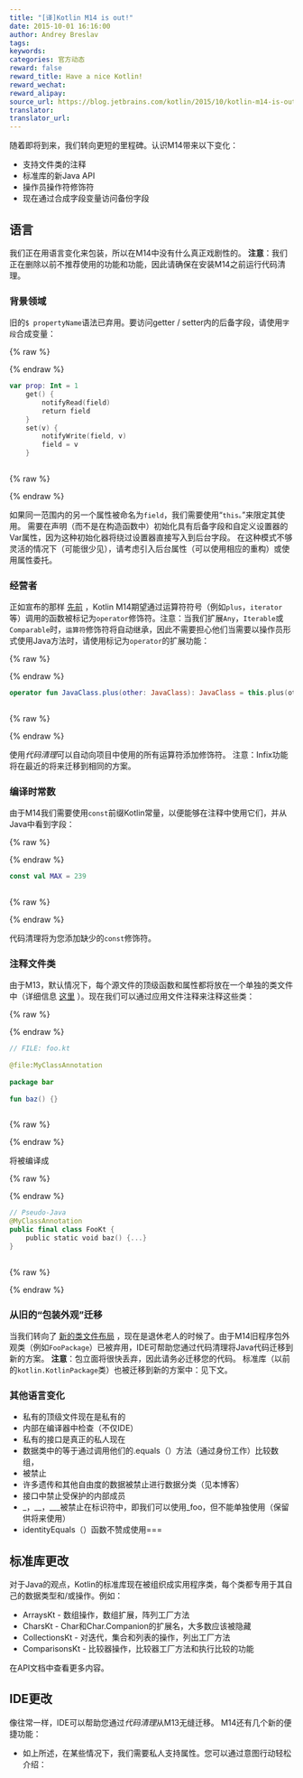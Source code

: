 ```yaml
---
title: "[译]Kotlin M14 is out!"
date: 2015-10-01 16:16:00
author: Andrey Breslav
tags:
keywords:
categories: 官方动态
reward: false
reward_title: Have a nice Kotlin!
reward_wechat:
reward_alipay:
source_url: https://blog.jetbrains.com/kotlin/2015/10/kotlin-m14-is-out/
translator:
translator_url:
---
```


随着即将到来，我们转向更短的里程碑。认识M14带来以下变化：

* 支持文件类的注释
* 标准库的新Java API
* 操作员操作符修饰符
* 现在通过合成字段变量访问备份字段

## 语言

我们正在用语言变化来包装，所以在M14中没有什么真正戏剧性的。
<strong>注意</strong>：我们正在删除以前不推荐使用的功能和功能，因此请确保在安装M14之前运行代码清理</em>。
### 背景领域

旧的`$ propertyName`语法已弃用。要访问getter / setter内的后备字段，请使用`字段`合成变量：

{% raw %}
<p></p>
{% endraw %}

```kotlin
var prop: Int = 1
    get() {
        notifyRead(field)
        return field
    }
    set(v) {
        notifyWrite(field, v)
        field = v
    }
 
```

{% raw %}
<p></p>
{% endraw %}

如果同一范围内的另一个属性被命名为`field`，我们需要使用“`this。`”来限定其使用。
需要在声明（而不是在构造函数中）初始化具有后备字段和自定义设置器的Var属性，因为这种初始化器将绕过设置器直接写入到后台字段。
在这种模式不够灵活的情况下（可能很少见），请考虑引入后台属性（可以使用相应的重构）或使用属性委托。
### 经营者

正如宣布的那样 [先前](http://blog.jetbrains.com/kotlin/2015/09/call-for-feedback-upcoming-changes-in-kotlin/) ，Kotlin M14期望通过运算符符号（例如`plus`，`iterator`等）调用的函数被标记为`operator`修饰符。注意：当我们扩展`Any`，`Iterable`或`Comparable`时，`运算符`修饰符将自动继承，因此不需要担心他们当需要以操作员形式使用Java方法时，请使用标记为`operator`的扩展功能：

{% raw %}
<p></p>
{% endraw %}

```kotlin
operator fun JavaClass.plus(other: JavaClass): JavaClass = this.plus(other)
 
```

{% raw %}
<p></p>
{% endraw %}

使用<em>代码清理</em>可以自动向项目中使用的所有运算符添加修饰符。
注意：Infix功能将在最近的将来迁移到相同的方案。
### 编译时常数

由于M14我们需要使用`const`前缀Kotlin常量，以便能够在注释中使用它们，并从Java中看到字段：

{% raw %}
<p></p>
{% endraw %}

```kotlin
const val MAX = 239
 
```

{% raw %}
<p></p>
{% endraw %}

代码清理</em>将为您添加缺少的`const`修饰符。
### 注释文件类

由于M13，默认情况下，每个源文件的顶级函数和属性都将放在一个单独的类文件中（详细信息 [这里](http://blog.jetbrains.com/kotlin/2015/09/kotlin-m13-is-out/) ）。现在我们可以通过应用文件注释来注释这些类：

{% raw %}
<p></p>
{% endraw %}

```kotlin
// FILE: foo.kt
 
@file:MyClassAnnotation
 
package bar
 
fun baz() {}
 
```

{% raw %}
<p></p>
{% endraw %}

将被编译成

{% raw %}
<p></p>
{% endraw %}

```kotlin
// Pseudo-Java
@MyClassAnnotation
public final class FooKt {
    public static void baz() {...}
}
 
```

{% raw %}
<p></p>
{% endraw %}

### 从旧的“包装外观”迁移

当我们转向了 [新的类文件布局](http://blog.jetbrains.com/kotlin/2015/06/improving-java-interop-top-level-functions-and-properties/) ，现在是退休老人的时候了。由于M14旧程序包外观类（例如`FooPackage`）已被弃用，IDE可帮助您通过代码清理</em>将Java代码迁移到新的方案。
<strong>注意</strong>：包立面将很快丢弃，因此请务必迁移您的代码。
标准库（以前的`kotlin.KotlinPackage`类）也被迁移到新的方案中：见下文。
### 其他语言变化


* 私有的顶级文件现在是私有的
* 内部在编译器中检查（不仅IDE）
* 私有的接口是真正的私人现在
* 数据类中的等于通过调用他们的.equals（）方法（通过身份工作）比较数组，
* 被禁止
* 许多遗传和其他自由度的数据被禁止进行数据分类（见本博客）
* 接口中禁止受保护的内部成员
* _，__，___被禁止在标识符中，即我们可以使用_foo，但不能单独使用（保留供将来使用）
* identityEquals（）函数不赞成使用===

## 标准库更改

对于Java的观点，Kotlin的标准库现在被组织成实用程序类，每个类都专用于其自己的数据类型和/或操作。例如：

* ArraysKt  - 数组操作，数组扩展，阵列工厂方法
* CharsKt  -  Char和Char.Companion的扩展名，大多数应该被隐藏
* CollectionsKt  - 对迭代，集合和列表的操作，列出工厂方法
* ComparisonsKt  - 比较器操作，比较器工厂方法和执行比较的功能

在API文档中查看更多内容。
## IDE更改

像往常一样，IDE可以帮助您通过<em>代码清理</em>从M13无缝迁移。 M14还有几个新的便捷功能：

* 如上所述，在某些情况下，我们需要私人支持属性。您可以通过意图行动轻松介绍：


